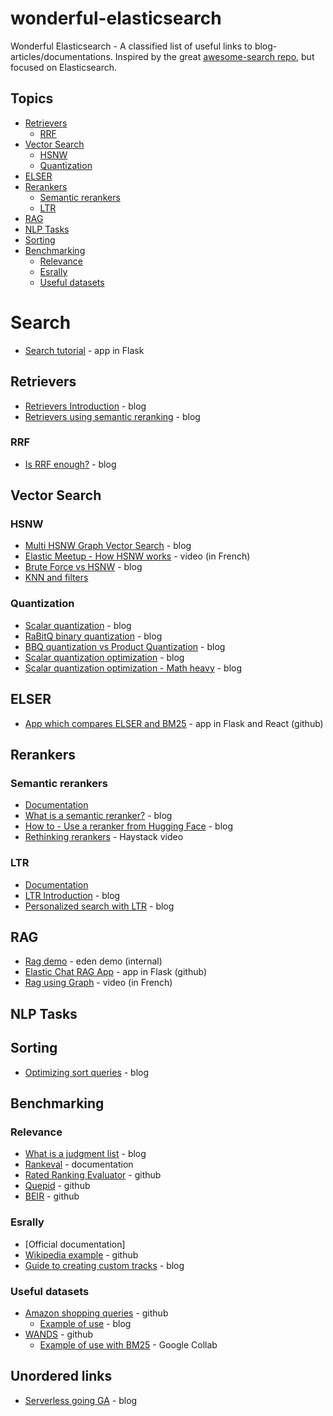 # wonderful-elasticsearch
Wonderful Elasticsearch - A classified list of useful links to blog-articles/documentations.
Inspired by the great [awesome-search repo](https://github.com/frutik/awesome-search), but focused on Elasticsearch.

## Topics

* [Retrievers](#retrievers)
  * [RRF](#rrf)
* [Vector Search](#vector-search)
  * [HSNW](#hsnw)
  * [Quantization](#quantization)
* [ELSER](#elser)
* [Rerankers](#rerankers)
  * [Semantic rerankers](#semantic-rerankers)
  * [LTR](#ltr)
* [RAG](#rag)
* [NLP Tasks](#nlp-tasks)
* [Sorting](#sorting)
* [Benchmarking](#benchmarking)
  * [Relevance](#relevance)
  * [Esrally](#esrally)
  * [Useful datasets](#useful-datasets)

# Search

* [Search tutorial](https://www.elastic.co/search-labs/tutorials/search-tutorial/welcome) - app in Flask

## Retrievers
* [Retrievers Introduction](https://www.elastic.co/search-labs/blog/elasticsearch-retrievers-ga-8.16.0) - blog
* [Retrievers using semantic reranking](https://www.elastic.co/search-labs/blog/semantic-reranking-with-retrievers) - blog

### RRF
* [Is RRF enough?](https://softwaredoug.com/blog/2024/11/03/rrf-is-not-enough) - blog

## Vector Search

### HSNW
* [Multi HSNW Graph Vector Search](https://www.elastic.co/search-labs/blog/multi-graph-vector-search) - blog
* [Elastic Meetup - How HSNW works](https://www.youtube.com/watch?v=ly_COu_sHtI) - video (in French)
* [Brute Force vs HSNW](https://www.elastic.co/search-labs/blog/knn-exact-vs-approximate-search) - blog
* [KNN and filters](https://softwaredoug.com/blog/2025/02/08/elasticsearch-hybrid-search)

### Quantization
* [Scalar quantization](https://www.elastic.co/search-labs/blog/evaluating-scalar-quantization) - blog
* [RaBitQ binary quantization](https://www.elastic.co/search-labs/blog/rabitq-explainer-101) - blog
* [BBQ quantization vs Product Quantization](https://www.elastic.co/search-labs/blog/bit-vectors-elasticsearch-bbq-vs-pq) - blog
* [Scalar quantization optimization](https://www.elastic.co/search-labs/blog/optimized-scalar-quantization-elasticsearch) - blog
* [Scalar quantization optimization - Math heavy](https://www.elastic.co/search-labs/blog/scalar-quantization-optimization) - blog

## ELSER

* [App which compares ELSER and BM25](https://github.com/elastic/elasticsearch-labs/tree/main/example-apps/relevance-workbench) - app in Flask and React (github)

## Rerankers

### Semantic rerankers
* [Documentation](https://www.elastic.co/guide/en/elasticsearch/reference/current/semantic-reranking.html#semantic-reranking-in-es)
* [What is a semantic reranker?](https://www.elastic.co/search-labs/blog/elastic-semantic-reranker-part-1) - blog
* [How to - Use a reranker from Hugging Face](https://www.elastic.co/search-labs/blog/reranking-elasticsearch-hugging-face) - blog
* [Rethinking rerankers](https://haystackconf.com/eu2024/talk-2/) - Haystack video
 
### LTR
* [Documentation](https://www.elastic.co/guide/en/elasticsearch/reference/current/learning-to-rank.html)
* [LTR Introduction](https://www.elastic.co/search-labs/blog/elasticsearch-learning-to-rank-introduction) - blog
* [Personalized search with LTR](https://www.elastic.co/search-labs/blog/personalized-search-elasticsearch-ltr) - blog

## RAG
* [Rag demo](https://esre-openai-sample-app.prod-3.eden.elastic.dev/) - eden demo (internal)
* [Elastic Chat RAG App](https://github.com/elastic/elasticsearch-labs/tree/main/example-apps/chatbot-rag-app) - app in Flask (github)
* [Rag using Graph](https://www.youtube.com/watch?v=_oQzsOu2ok4) - video (in French)

## NLP Tasks

## Sorting
* [Optimizing sort queries](https://www.elastic.co/blog/optimizing-sort-queries-in-elasticsearch-for-faster-results) - blog

## Benchmarking

### Relevance
* [What is a judgment list](https://softwaredoug.com/blog/2021/02/21/what-is-a-judgment-list) - blog
* [Rankeval](https://www.elastic.co/guide/en/elasticsearch/reference/current/search-rank-eval.html) - documentation
* [Rated Ranking Evaluator](https://github.com/SeaseLtd/rated-ranking-evaluator) - github
* [Quepid](https://github.com/o19s/quepid) - github
* [BEIR](https://github.com/beir-cellar/beir) - github

### Esrally
* [Official documentation]
* [Wikipedia example](https://github.com/elastic/rally-tracks/tree/master/wikipedia) - github
* [Guide to creating custom tracks](https://www.elastic.co/blog/creating-custom-es-rally-tracks-guide) - blog

### Useful datasets
* [Amazon shopping queries](https://github.com/amazon-science/esci-data/tree/main) - github
  * [Example of use](https://frutik.medium.com/playing-with-amazons-shopping-queries-datase-part-i-da24092aefa5) - blog
* [WANDS](https://github.com/wayfair/WANDS) - github
  * [Example of use with BM25](https://colab.research.google.com/drive/1yqSJg-99j1uv62CMKD4UC5ahdB1n7HO5?usp=sharing) - Google Collab
 
## Unordered links
* [Serverless going GA](https://www.elastic.co/search-labs/blog/elasticsearch-serverless-now-ga) - blog

